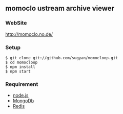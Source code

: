 ## momoclo ustream archive viewer ##

### WebSite ###

http://momoclo.no.de/

### Setup ###

    $ git clone git://github.com/sugyan/momocloop.git
    $ cd momocloop
    $ npm install
    $ npm start

### Requirement ###

- [node.js](http://nodejs.org/)
- [MongoDb](http://www.mongodb.org/)
- [Redis](http://redis.io/)

